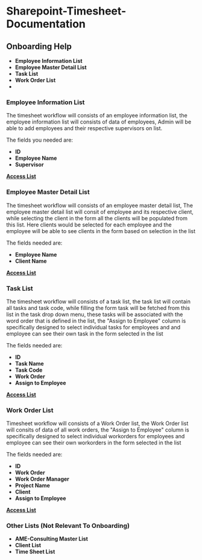 # Sharepoint-Timesheet-Documentation

## Onboarding Help
* **Employee Information List**
* **Employee Master Detail List**
* **Task List**
* **Work Order List**
* 
### Employee Information List

The timesheet workflow will consists of an employee information list, the employee information list will consists of data of employees,
Admin will be able to add employees and their respective supervisors on list.

The fields you needed are:
* **ID**
* **Employee Name**
* **Supervisor**

[**Access List**](https://aaronmerril.sharepoint.com/sites/AME/Lists/EmployeeInformation/AllItems.aspx)

### Employee Master Detail List

The timesheet workflow will consists of an employee master detail list, The employee master detail list will consit of employee and its respective client, while selecting the client in the form all the clients will be populated from this list. Here clients would be selected for each employee and the employee will be able to see clients in the form based on selection in the list

The fields needed are:
* **Employee Name**
* **Client Name**

[**Access List**](https://aaronmerril.sharepoint.com/sites/AME/Lists/ame_EmployeeMasterDetail/AllItems.aspx)

### Task List

The timesheet workflow will consists of a task list, the task list will contain all tasks and task code, while filling the form task will be fetched from this list in the task drop down menu, these tasks will be associated with the word order that is defined in the list, the "Assign to Employee" column is specifically designed to select individual tasks for employees and and employee can see their own task in the form selected in the list

The fields needed are:
* **ID**
* **Task Name**
* **Task Code**
* **Work Order**
* **Assign to Employee**

[**Access List**](https://aaronmerril.sharepoint.com/sites/AME/Lists/TaskList/AllItems.aspx)

### Work Order List

Timesheet workflow will consists of a Work Order list, the Work Order list will consits of data of all work orders, the "Assign to Employee" column is specifically designed to select individual workorders for employees and employee can see their own workorders in the form selected in the list

The fields needed are:
* **ID**
* **Work Order**
* **Work Order Manager**
* **Project Name**
* **Client**
* **Assign to Employee**

[**Access List**](https://aaronmerril.sharepoint.com/sites/AME/Lists/WorkOrderList/AllItems.aspx)

### Other Lists (Not Relevant To Onboarding)
* **AME-Consulting Master List**
* **Client List**
* **Time Sheet List**
